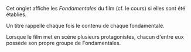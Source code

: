 Cet onglet affiche les <em>Fondamentales</em> du film (cf. le cours) si elles sont été établies.

Un titre rappelle chaque fois le contenu de chaque fondamentale.

Lorsque le film met en scène plusieurs protagonistes, chacun d'entre eux possède son propre groupe de Fondamentales.